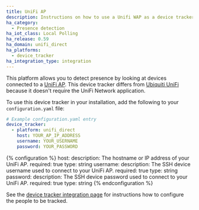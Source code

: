 ```yaml
---
title: UniFi AP
description: Instructions on how to use a Unifi WAP as a device tracker.
ha_category:
  - Presence detection
ha_iot_class: Local Polling
ha_release: 0.59
ha_domain: unifi_direct
ha_platforms:
  - device_tracker
ha_integration_type: integration
---
```


This platform allows you to detect presence by looking at devices connected to a [UniFi AP](https://www.ui.com/products/#unifi). This device tracker differs from [Ubiquiti UniFi](/integrations/unifi) because it doesn't require the UniFi Network application.

To use this device tracker in your installation, add the following to your `configuration.yaml` file:

```yaml
# Example configuration.yaml entry
device_tracker:
  - platform: unifi_direct
    host: YOUR_AP_IP_ADDRESS
    username: YOUR_USERNAME
    password: YOUR_PASSWORD
```

{% configuration %}
host:
  description: The hostname or IP address of your UniFi AP.
  required: true
  type: string
username:
  description: The SSH device username used to connect to your UniFi AP.
  required: true
  type: string
password:
  description: The SSH device password used to connect to your UniFi AP.
  required: true
  type: string
{% endconfiguration %}

See the [device tracker integration page](/integrations/device_tracker/) for instructions how to configure the people to be tracked.
